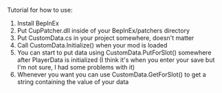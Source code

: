 Tutorial for how to use:

1) Install BepInEx
2) Put CupPatcher.dll inside of your BepInEx/patchers directory
3) Put CustomData.cs in your project somewhere, doesn't matter
4) Call CustomData.Initialize() when your mod is loaded
5) You can start to put data using CustomData.PutForSlot() somewhere after PlayerData is initialized (I think it's when you enter your save but I'm not sure, I had some problems with it)
6) Whenever you want you can use CustomData.GetForSlot() to get a string containing the value of your data

